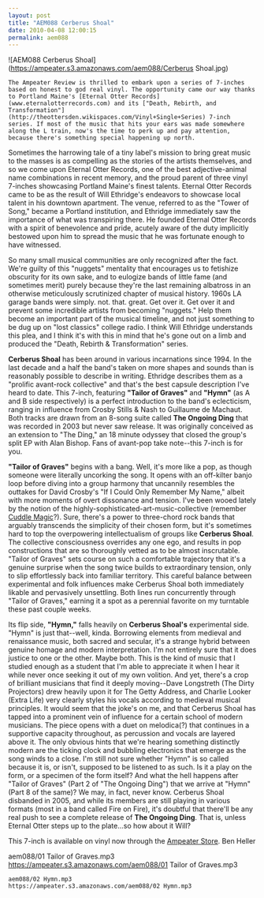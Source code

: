 ```yaml
---
layout: post
title: "AEM088 Cerberus Shoal"
date: 2010-04-08 12:00:15
permalink: aem088
---
```

![AEM088 Cerberus Shoal](https://ampeater.s3.amazonaws.com/aem088/Cerberus Shoal.jpg)

    The Ampeater Review is thrilled to embark upon a series of 7-inches based on honest to god real vinyl. The opportunity came our way thanks to Portland Maine's [Eternal Otter Records](www.eternalotterrecords.com) and its ["Death, Rebirth, and Transformation"](http://theottersden.wikispaces.com/Vinyl+Single+Series) 7-inch series. If most of the music that hits your ears was made somewhere along the L train, now's the time to perk up and pay attention, because there's something special happening up north.

Sometimes the harrowing tale of a tiny label's mission to bring great music to the masses is as compelling as the stories of the artists themselves, and so we come upon Eternal Otter Records, one of the best adjective-animal name combinations in recent memory, and the proud parent of three vinyl 7-inches showcasing Portland Maine's finest talents. Eternal Otter Records came to be as the result of Will Ethridge's endeavors to showcase local talent in his downtown apartment. The venue, referred to as the "Tower of Song," became a Portland institution, and Ethridge immediately saw the importance of what was transpiring there. He founded Eternal Otter Records with a spirit of benevolence and pride, acutely aware of the duty implicitly bestowed upon him to spread the music that he was fortunate enough to have witnessed.

So many small musical communities are only recognized after the fact. We're guilty of this "nuggets" mentality that encourages us to fetishize obscurity for its own sake, and to eulogize bands of little fame (and sometimes merit) purely because they're the last remaining albatross in an otherwise meticulously scrutinized chapter of musical history. 1960s LA garage bands were simply. not. that. great. Get over it. Get over it and prevent some incredible artists from becoming "nuggets." Help them become an important part of the musical timeline, and not just something to be dug up on "lost classics" college radio. I think Will Ethridge understands this plea, and I think it's with this in mind that he's gone out on a limb and produced the "Death, Rebirth & Transformation" series.

**Cerberus Shoal** has been around in various incarnations since 1994. In the last decade and a half the band's taken on more shapes and sounds than is reasonably possible to describe in writing. Ethridge describes them as a "prolific avant-rock collective" and that's the best capsule description I've heard to date. This 7-inch, featuring **"Tailor of Graves"** and **"Hymn"** (as A and B side respectively) is a perfect introduction to the band's eclecticism, ranging in influence from Crosby Stills & Nash to Guillaume de Machaut. Both tracks are drawn from an 8-song suite called **The Ongoing Ding** that was recorded in 2003 but never saw release. It was originally conceived as an extension to "The Ding," an 18 minute odyssey that closed the group's split EP with Alan Bishop. Fans of avant-pop take note--this 7-inch is for you.

**"Tailor of Graves"** begins with a bang. Well, it's more like a pop, as though someone were literally uncorking the song. It opens with an off-kilter banjo loop before diving into a group harmony that uncannily resembles the outtakes for David Crosby's "If I Could Only Remember My Name," albeit with more moments of overt dissonance and tension. I've been wooed lately by the notion of the highly-sophisticated-art-music-collective (remember [Cuddle Magic](http://ampeatermusic.com/aem021)?). Sure, there's a power to three-chord rock bands that arguably transcends the simplicity of their chosen form, but it's sometimes hard to top the overpowering intellectualism of groups like **Cerberus Shoal**. The collective consciousness overrides any one ego, and results in pop constructions that are so thoroughly vetted as to be almost inscrutable. "Tailor of Graves" sets course on such a comfortable trajectory that it's a genuine surprise when the song twice builds to extraordinary tension, only to slip effortlessly back into familiar territory. This careful balance between experimental and folk influences make Cerberus Shoal both immediately likable and pervasively unsettling. Both lines run concurrently through "Tailor of Graves," earning it a spot as a perennial favorite on my turntable these past couple weeks.

Its flip side, **"Hymn,"** falls heavily on **Cerberus Shoal's** experimental side. "Hymn" is just that--well, kinda. Borrowing elements from medieval and renaissance music, both sacred and secular, it's a strange hybrid between genuine homage and modern interpretation. I'm not entirely sure that it does justice to one or the other. Maybe both. This is the kind of music that I studied enough as a student that I'm able to appreciate it when I hear it while never once seeking it out of my own volition. And yet, there's a crop of brilliant musicians that find it deeply moving--Dave Longstreth (The Dirty Projectors) drew heavily upon it for The Getty Address, and Charlie Looker (Extra Life) very clearly styles his vocals according to medieval musical principles. It would seem that the joke's on me, and that Cerberus Shoal has tapped into a prominent vein of influence for a certain school of modern musicians. The piece opens with a duet on melodica(?) that continues in a supportive capacity throughout, as percussion and vocals are layered above it. The only obvious hints that we're hearing something distinctly modern are the ticking clock and bubbling electronics that emerge as the song winds to a close. I'm still not sure whether "Hymn" is so called because it is, or isn't, supposed to be listened to as such. Is it a play on the form, or a specimen of the form itself? And what the hell happens after "Tailor of Graves" (Part 2 of "The Ongoing Ding") that we arrive at "Hymn" (Part 8 of the same)? We may, in fact, never know. Cerberus Shoal disbanded in 2005, and while its members are still playing in various formats (most in a band called Fire on Fire), it's doubtful that there'll be any real push to see a complete release of **The Ongoing Ding**. That is, unless Eternal Otter steps up to the plate...so how about it Will?

This 7-inch is available on vinyl now through the [Ampeater Store](http://ampeatermusic.com/store/vinyl/tailor-of-graves-hymn-7-inch). Ben Heller
  
  aem088/01 Tailor of Graves.mp3
    https://ampeater.s3.amazonaws.com/aem088/01 Tailor of Graves.mp3
    
    aem088/02 Hymn.mp3
    https://ampeater.s3.amazonaws.com/aem088/02 Hymn.mp3
    
    